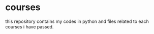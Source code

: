 # courses
this repository contains my codes in python and files related to each courses i have passed.
